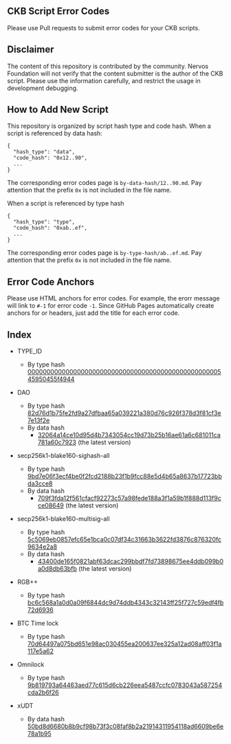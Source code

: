 ## CKB Script Error Codes

Please use Pull requests to submit error codes for your CKB scripts.

## Disclaimer

The content of this repository is contributed by the community. Nervos Foundation will not verify that the content submitter is the author of the CKB script. Please use the information carefully, and restrict the usage in development debugging.

## How to Add New Script

This repository is organized by script hash type and code hash. When a script is referenced by data hash:

```
{
  "hash_type": "data",
  "code_hash": "0x12..90",
  ...
}
```

The corresponding error codes page is `by-data-hash/12..90.md`. Pay attention that the prefix `0x` is not included in the file name.

When a script is referenced by type hash

```
{
  "hash_type": "type",
  "code_hash": "0xab..ef",
  ...
}
```

The corresponding error codes page is `by-type-hash/ab..ef.md`. Pay attention that the prefix `0x` is not included in the file name.

## Error Code Anchors

Please use HTML anchors for error codes. For example, the erorr message will link to `#-1` for error code `-1`. Since GitHub Pages automatically create anchors for or headers, just add the title for each error code.

## Index

* TYPE\_ID
    * By type hash [00000000000000000000000000000000000000000000000000545950455f4944](by-type-hash/00000000000000000000000000000000000000000000000000545950455f4944.md)
* DAO
    * By type hash [82d76d1b75fe2fd9a27dfbaa65a039221a380d76c926f378d3f81cf3e7e13f2e](by-type-hash/82d76d1b75fe2fd9a27dfbaa65a039221a380d76c926f378d3f81cf3e7e13f2e.md)
    * By data hash
        * [32064a14ce10d95d4b7343054cc19d73b25b16ae61a6c681011ca781a60c7923](by-data-hash/32064a14ce10d95d4b7343054cc19d73b25b16ae61a6c681011ca781a60c7923.md) (the latest version)
* secp256k1-blake160-sighash-all
    * By type hash [9bd7e06f3ecf4be0f2fcd2188b23f1b9fcc88e5d4b65a8637b17723bbda3cce8](by-type-hash/9bd7e06f3ecf4be0f2fcd2188b23f1b9fcc88e5d4b65a8637b17723bbda3cce8.md)
    * By data hash
        * [709f3fda12f561cfacf92273c57a98fede188a3f1a59b1f888d113f9cce08649](by-data-hash/709f3fda12f561cfacf92273c57a98fede188a3f1a59b1f888d113f9cce08649.md) (the latest version)
* secp256k1-blake160-multisig-all
    * By type hash [5c5069eb0857efc65e1bca0c07df34c31663b3622fd3876c876320fc9634e2a8](by-type-hash/5c5069eb0857efc65e1bca0c07df34c31663b3622fd3876c876320fc9634e2a8.md)
    * By data hash
        * [43400de165f0821abf63dcac299bbdf7fd73898675ee4ddb099b0a0d8db63bfb](by-data-hash/43400de165f0821abf63dcac299bbdf7fd73898675ee4ddb099b0a0d8db63bfb.md) (the latest version)

* RGB++
    * By type hash [bc6c568a1a0d0a09f6844dc9d74ddb4343c32143ff25f727c59edf4fb72d6936](by-type-hash/bc6c568a1a0d0a09f6844dc9d74ddb4343c32143ff25f727c59edf4fb72d6936.md)
* BTC Time lock
    * By type hash [70d64497a075bd651e98ac030455ea200637ee325a12ad08aff03f1a117e5a62](by-type-hash/70d64497a075bd651e98ac030455ea200637ee325a12ad08aff03f1a117e5a62.md)
* Omnilock
    * By type hash [9b819793a64463aed77c615d6cb226eea5487ccfc0783043a587254cda2b6f26](by-type-hash/9b819793a64463aed77c615d6cb226eea5487ccfc0783043a587254cda2b6f26.md)
* xUDT
    * By data hash [50bd8d6680b8b9cf98b73f3c08faf8b2a21914311954118ad6609be6e78a1b95](by-data-hash/50bd8d6680b8b9cf98b73f3c08faf8b2a21914311954118ad6609be6e78a1b95.md)

